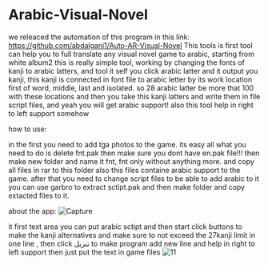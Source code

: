 # Arabic-Visual-Novel

we releaced the automation of this program in this link: https://github.com/abdalgani1/Auto-AR-Visual-Novel
This tools is first tool can help you to full translate any visual novel game to arabic, starting from white album2
this is really simple tool, working by changing the fonts of kanji to arabic latters, and tool it self you click arabic latter and it output you kanji, this kanji is connected in font file to arabic letter by its work location first of word, middle, last and isolated. so 28 arabic latter be more that 100 with these locations
and then you take this kanji latters and write them in file script files, and yeah you will get arabic support! also this tool help in right to left support somehow 

how to use: 

in the first you need to add tga photos to the game. 
its easy all what you need to do is delete fnt.pak then make sure you dont have en.pak file!!! 
then make new folder and name it fnt, fnt only without anything more.
and copy all files in rar to this folder
also this files containe arabic support to the game.
after that you need to change script files to be able to add arabic to it 
you can use garbro to extract sctipt.pak and then make folder and copy extacted files to it.

about the app:
![Capture](https://github.com/abdalgani1/Arabic-Visual-Novel/assets/88602099/d2ebca5f-e95a-4e91-b296-18c2a3b7448e)

it first text area you can put arabic sctipt and then start click buttons to make the kanji alternatives and make sure to not exceed the 27kanji limit in one line , then click تنزيل to make program add new line and help in right to left support
then just put the text in game files 
![11](https://github.com/abdalgani1/Arabic-Visual-Novel/assets/88602099/165d5311-9559-4e9d-ba24-fc5d7381fd14)

